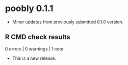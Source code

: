 # poobly 0.1.1

- Minor updates from previously submitted 0.1.0 version.

## R CMD check results

0 errors \| 0 warnings \| 1 note
* This is a new release.
